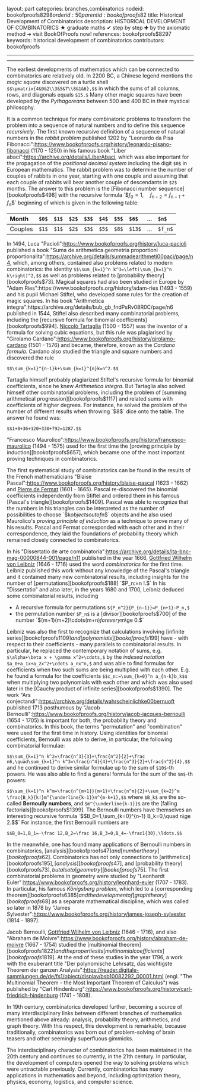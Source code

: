 layout: part
categories: branches,combinatorics
nodeid: bookofproofs$8298
orderid: 50
parentid: bookofproofs$82
title: Historical Development of Combinatorics
description: HISTORICAL DEVELOPMENT OF COMBINATORICS ★ graduate maths ✔ step by step ✚ by the axiomatic method ➜ visit BookOfProofs now!
references: bookofproofs$8297
keywords: historical development of combinatorics
contributors: bookofproofs


---


---

The earliest developments of mathematics which can be connected to combinatorics are relatively old. In 2200 BC, a Chinese legend mentions the _magic square_ discovered on a turtle shell `$$\pmatrix{4&9&2\\3&5&7\\8&1&6},$$` in which the sums of all columns, rows, and diagonals equals `$15.$` Many other magic squares have been developed by the _Pythagoreans_ between 500 and 400 BC in their mystical philosophy. 

It is a common technique for many combinatoric problems to transform the problem into a sequence of natural numbers and to define this sequence _recursively_. The first known recursive definition of a sequence of natural numbers in the _rabbit problem_ published 1202 by "Leonardo da Pisa Fibonacci":https://www.bookofproofs.org/history/leonardo-pisano-fibonacci (1170 - 1250) in his famous book "Liber abaci":https://archive.org/details/LiberAbaci, which was also important for the propagation of the _positional decimal system_ including the digit `$0$` in European mathematics. The rabbit problem was to determine the number of couples of rabbits in one year, starting with one couple and assuming that each couple of rabbits will bear another couple of descendants in `$2$` months. The answer to this problem is the [Fibonacci number sequence][bookofproofs$498] with the recursive formula `$$f_0=1,\quad f_{n+2}=f_{n+1}+f_n$$` beginning of which is given in the following table:


Month | `$0$` | `$1$` | `$2$` | `$3$` | `$4$` | `$5$` | `$6$` | ... | `$n$`
:------------- |:------------- |:------------- |:------------- |:------------- |:------------- |:------------- |:------------- |:------------- |:-------------
 Couples| `$1$`| `$1$`| `$2$`| `$3$`| `$5$`| `$8$`| `$13$`| ...| `$f_n$`

In 1494, Luca "Pacioli":https://www.bookofproofs.org/history/luca-pacioli published a book "Suma de arithmetica geometria proportioni proportionalita":https://archive.org/details/summadearithmeti00paci/page/n4, which, among others, contained also problems related to modern combinatorics: the identity `$$\sum_{k=1}^n k^3=\left(\sum_{k=1}^n k\right)^2,$$` as well as problems related to [probability theory][bookofproofs$73].
Magical squares had also been studied in Europe by "Adam Ries":https://www.bookofproofs.org/history/adam-ries (1493 - 1559) and his pupil Michael Stiftel, who developed some rules for the creation of magic squares. In his book "Arithmetica integra":https://archive.org/details/bub_gb_fndPsRv08R0C/page/n6 published in 1544, Stiftel also described many combinatorial problems, including the [recursive formula for binomial coefficients][bookofproofs$994].
<a href="https://mathshistory.st-andrews.ac.uk/Biographies/Tartaglia/">Niccolò Tartaglia</a> (1500 - 1557) was the inventor of a formula for solving cubic equations, but this rule was plagiarised by "Girolamo Cardano":https://www.bookofproofs.org/history/girolamo-cardano (1501 - 1576) and became, therefore, known as the _Cardano formula_. Cardano also studied the triangle and square numbers and discovered the rule

`$$\sum_{k=1}^{n-1}k+\sum_{k=1}^{n}k=n^2.$$`

Tartaglia himself probably plagiarized Stiftel's recursive formula for binomial coefficients, since he knew _Arithmetica integra_. But Tartaglia also solved himself other combinatorial problems,  including the problem of [summing arithmetical progression][bookofproofs$1117] and related sums with coefficients of higher degrees. For instance, he solved the problem of the number of different results when throwing `$8$` dice onto the table. The answer he found was:

`$$1+8+36+120+330+792=1287.$$`

"Francesco Maurolico":https://www.bookofproofs.org/history/francesco-maurolico  (1494 - 1575) used for the first time the [proving principle by induction][bookofproofs$657], which became one of the most important proving techniques in combinatorics.

The first systematical study of combinatorics can be found in the results of the French mathematicians "Blaise Pascal":https://www.bookofproofs.org/history/blaise-pascal  (1623 - 1662) and <a href="https://mathshistory.st-andrews.ac.uk/Biographies/Fermat/">Pierre de Fermat</a>  (1601 - 1665). Pascal re-discovered the binomial coefficients independently from Stiftel and ordered them in his famous [Pascal's triangle][bookofproofs$1409]. Pascal was able to recognize that the numbers in his triangles can be interpreted as the number of possibilities to choose `$k$` objects out of `$n$` objects and he also used Maurolico's _proving principle of induction_ as a technique to prove many of his results. Pascal and Fermat corresponded with each other and in their correspondence, they laid the foundations of probability theory which remained closely connected to combinatorics.

In his "Dissertatio de arte combinatoria":https://archive.org/details/ita-bnc-mag-00000844-001/page/n11 published in the year 1666, <a href="https://mathshistory.st-andrews.ac.uk/Biographies/Leibniz/">Gottfried Wilhelm von Leibniz</a> (1646 - 1716) used the word _combinatorics_ for the first time. Leibniz published this work without any knowledge of the Pascal's triangle and it contained many new combinatorial results, including insights for the number of [permutations][bookofproofs$188] `$P_n:=n !.$`  In his "Dissertatio" and also later, in the years 1680 and 1700, Leibniz deduced some combinatorial results, including
* A recursive formula for permutations `${P_n^2}{P_{n-1}}=P_{n+1}-P_n,$`
* the permutation number `$P_n$` is a [divisor][bookofproofs$700] of the number `$(m+1)(m+2)\cdots(m+n)$` for every `$m\ge 0.$`

Leibniz was also the first to recognize that calculations involving [infinite series][bookofproofs$1109] and [polynomials][bookofproofs$199] have - with respect to their coefficients - many parallels to combinatorial results. In particular, he replaced the contemporary notation of sums, e.g. `$\alpha+\beta x + \gamma x^2+\cdots,$` by the _indexed notation_ `$a_0+a_1x+a_2x^2+\cdots a_nx^n,$` and was able to find formulas for coefficients when two such sums are being multiplied with each other. E.g. he found a formula for the coefficients `$$c_n:=\sum_{k=0}^n a_{n-k}b_k$$` when multiplying two polynomials with each other and which was also used later in the [Cauchy product of infinite series][bookofproofs$1390].
The work "Ars conjectandi":https://archive.org/details/wahrscheinlichke00bernuoft published 1713 posthumous by "Jacob Bernoulli":https://www.bookofproofs.org/history/jacob-jacques-bernoulli (1654 - 1705) is important for both, the probability theory and combinatorics. In this book, the terms "permutation" and "combination" were used for the first time in history. Using identities for binomial coefficients, Bernoulli was able to derive, in particular, the following combinatorial formulae:

`$$\sum_{k=1}^n k^2=\frac{n^3}{3}+\frac{n^2}{2}+\frac n6,\quad\sum_{k=1}^n k^3=\frac{n^4}{4}+\frac{n^3}{2}+\frac{n^2}{4},$$`
and he continued to derive similar formulae up to the sum of `$10$`-th powers. He was also able to find a general formula for the sum of the `$m$`-th powers:

`$$\sum_{k=1}^n k^m=\frac{n^{m+1}}{m+1}+\frac{n^m}{2}+\sum_{k=2}^m \frac{B_k}{k!}m^{\underline{k-1}}n^{m-k+1},$$`
where `$B_k$` are the so-called **Bernoully numbers**, and `$m^{\underline{k-1}}$` are the [falling factorials][bookofproofs$1399]. The Bernoulli numbers have themselves an interesting recursive formula `$$B_0=1,\sum_{k=0}^{n-1} B_k=0,\quad n\ge 2.$$` For instance, the first Bernoulli numbers are 

`$$B_0=1,B_1=-\frac 12,B_2=\frac 16,B_3=0,B_4=-\frac1{30},\ldots.$$` 

In the meanwhile, one has found many applications of Bernoulli numbers in combinatorics, [analysis][bookofproofs$47] and [number theory][bookofproofs$62].
Combinatorics has not only connections to [arithmetics][bookofproofs$195], [analysis][bookofproofs$47], and [probability theory][bookofproofs$73], but also to [geometry][bookofproofs$75]. The first combinatorial problems in geometry were studied by "Leonhardt Euler":https://www.bookofproofs.org/history/leonhard-euler (1707 - 1783). In particular, his famous _Königsberg problem_, which led to a [corresponding theorem][bookofproofs$6385] and the development of [graph theory][bookofproofs$68] as a separate mathematical discipline, which was called so later in 1878 by "James Sylvester":https://www.bookofproofs.org/history/james-joseph-sylvester (1814 - 1897).

Jacob Bernoulli, <a href="https://mathshistory.st-andrews.ac.uk/Biographies/Leibniz/">Gottfried Wilhelm von Leibniz</a> (1646 - 1716), and also "Abraham de Moivre":https://www.bookofproofs.org/history/abraham-de-moivre (1667 - 1754) studied the [multinomial theorem][bookofproofs$1822] and the properties its [multinomial coefficients][bookofproofs$1819]. At the end of these studies in the year 1796, a work with the exuberant title "Der polynomische Lehrsatz, das wichtigste Theorem der ganzen Analysis":https://reader.digitale-sammlungen.de/de/fs1/object/display/bsb10082292_00001.html (engl. "The Multinomial Theorem - the Most Important Theorem of Calculus") was published by "Carl Hindenburg":https://www.bookofproofs.org/history/carl-friedrich-hindenburg (1741 - 1808). 

In 19th century, combinatorics developed further, becoming a source of many interdisciplinary links between different branches of mathematics mentioned above already: analysis, probability theory, arithmetics, and graph theory. With this respect, this development is remarkable, because traditionally, combinatorics was born out of problem-solving of brain teasers and other seemingly superfluous gimmicks. 

The interdisciplinary character of combinatorics has been maintained in the 20th century and continues so currently, in the 21th century. In particular, the development of computers opened the way to solving problems which were untractable previously. Currently, combinatorics has many applications in mathematics and beyond, including optimization theory, physics, economy, logistics, and computer science.
